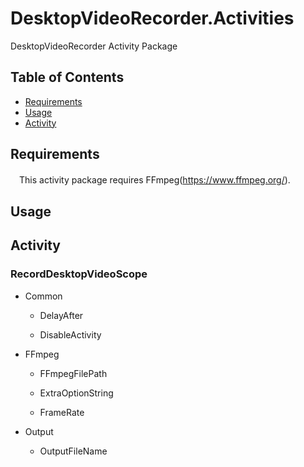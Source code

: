 DesktopVideoRecorder.Activities
==========

DesktopVideoRecorder Activity Package

Table of Contents
-----------------

  * [Requirements](#requirements)
  * [Usage](#usage)
  * [Activity](#activity)

Requirements
------------
　This activity package requires FFmpeg(https://www.ffmpeg.org/).

Usage
-----
  


Activity
--------
  
  ### RecordDesktopVideoScope

 * Common
   * DelayAfter
   
   * DisableActivity

 
 * FFmpeg
   * FFmpegFilePath
   
   * ExtraOptionString
 
   * FrameRate
 
 * Output
   * OutputFileName
 



